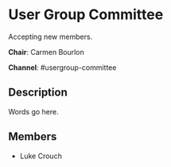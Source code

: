 # User Group Committee

Accepting new members.

**Chair**: Carmen Bourlon

**Channel**: #usergroup-committee

## Description

Words go here.

## Members
* Luke Crouch
